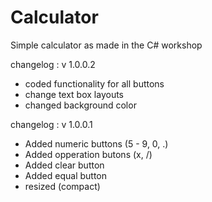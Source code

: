 # Calculator
Simple calculator as made in the C# workshop

changelog : v 1.0.0.2 
- coded functionality for all buttons
- change text box layouts
- changed background color

changelog : v 1.0.0.1
- Added numeric buttons (5 - 9, 0, .)
- Added opperation butons (x, /)
- Added clear button
- Added equal button
- resized (compact)
